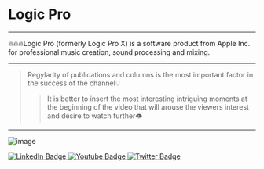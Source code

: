 # Logic Pro
____
🔥🔥🔥Logic Pro (formerly Logic Pro X) is a software product from Apple Inc. for professional music creation, sound processing and mixing.
____
>Regylarity of publications and columns is the most important factor in the success of the channel💡
>>It is better to insert the most interesting intriguing moments at the beginning of the video that will arouse the viewers interest and desire to watch further👁️

____


![image](https://github.com/Dacota167/youtube/assets/165401466/39bcfa32-42c6-4826-bce7-56790fc093ce)
<div id="badges">
  <a href="your-linkedin-URL">
    <img src="https://img.shields.io/badge/LinkedIn-blue?style=for-the-badge&logo=linkedin&logoColor=white" alt="LinkedIn Badge"/>
  </a>
  <a href="your-youtube-URL">
    <img src="https://img.shields.io/badge/YouTube-red?style=for-the-badge&logo=youtube&logoColor=white" alt="Youtube Badge"/>
  </a>
  <a href="your-twitter-URL">
    <img src="https://img.shields.io/badge/Twitter-blue?style=for-the-badge&logo=twitter&logoColor=white" alt="Twitter Badge"/>
  </a>
</div>
<img src="https://komarev.com/ghpvc/?username=your-github-username&style=flat-square&color=blue" alt=""/>
